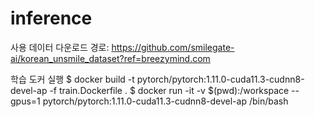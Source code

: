 # inference
사용 데이터 다운로드 경로: https://github.com/smilegate-ai/korean_unsmile_dataset?ref=breezymind.com

학습 도커 실행
$ docker build -t pytorch/pytorch:1.11.0-cuda11.3-cudnn8-devel-ap -f train.Dockerfile .
$ docker run -it -v $(pwd):/workspace --gpus=1 pytorch/pytorch:1.11.0-cuda11.3-cudnn8-devel-ap /bin/bash
